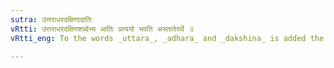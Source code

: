 ```yaml
---
sutra: उत्तराधरदक्षिणादातिः
vRtti: उत्तराधरदक्षिणशब्देभ्य आतिः प्रत्ययो भवति अस्तातेरर्थे ॥
vRtti_eng: To the words _uttara_, _adhara_ and _dakshina_ is added the affix _ati_, in the sense of _astati_.

---
```

